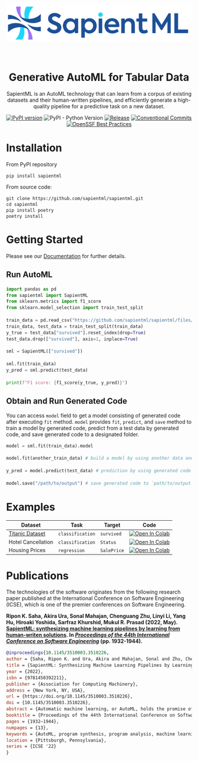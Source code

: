<h1 align="center">
<img alt="SapientML" src="https://raw.githubusercontent.com/sapientml/sapientml/main/static/SapientML_positive_logo.svg#gh-light-mode-only">
<img alt="" src="./static/SapientML_negative_logo.svg#gh-dark-mode-only">
</h1>
<h1 align="center">Generative AutoML for Tabular Data</h1>
<p align='center'>
SapientML is an AutoML technology that can learn from a corpus of existing datasets and their human-written pipelines, and efficiently generate a high-quality pipeline for a predictive task on a new dataset.
</p>
<p align='center'>
<a href="https://badge.fury.io/py/sapientml"><img src="https://badge.fury.io/py/sapientml.svg" alt="PyPI version"></a>
<img alt="PyPI - Python Version" src="https://img.shields.io/pypi/pyversions/sapientml">
<a href="https://github.com/sapientml/sapientml/actions/workflows/release.yml"><img alt="Release" src="https://github.com/sapientml/sapientml/actions/workflows/release.yml/badge.svg"></a>
<a href="https://conventionalcommits.org"><img alt="Conventional Commits" src="https://img.shields.io/badge/Conventional%20Commits-1.0.0-%23FE5196?logo=conventionalcommits&logoColor=white"></a>
<a href="https://www.bestpractices.dev/projects/7781"><img alt="OpenSSF Best Practices" src="https://www.bestpractices.dev/projects/7781/badge"></a>
</p>

# Installation

From PyPI repository

```
pip install sapientml
```

From source code:

```
git clone https://github.com/sapientml/sapientml.git
cd sapientml
pip install poetry
poetry install
```
# Getting Started

Please see our [Documentation](https://sapientml.readthedocs.io/en/latest/user/usage.html) for further details.
## Run AutoML

```py
import pandas as pd
from sapientml import SapientML
from sklearn.metrics import f1_score
from sklearn.model_selection import train_test_split

train_data = pd.read_csv("https://github.com/sapientml/sapientml/files/12481088/titanic.csv")
train_data, test_data = train_test_split(train_data)
y_true = test_data["survived"].reset_index(drop=True)
test_data.drop(["survived"], axis=1, inplace=True)

sml = SapientML(["survived"])

sml.fit(train_data)
y_pred = sml.predict(test_data)

print(f"F1 score: {f1_score(y_true, y_pred)}")
```

## Obtain and Run Generated Code

You can access `model` field to get a model consisting of generated code after executing `fit` method.
`model` provides `fit`, `predict`, and `save` method to train a model by generated code, predict from a test data by generated code, and save generated code to a designated folder.

```py
model = sml.fit(train_data).model

model.fit(another_train_data) # build a model by using another data and the same generated code

y_pred = model.predict(test_data) # prediction by using generated code

model.save("/path/to/output") # save generated code to `path/to/output`
```

# Examples

| Dataset | Task | Target | Code |
|---------|------|--------|------|
| [Titanic Dataset](https://www.openml.org/d/40945) | `classification` | `survived` | <a target="_blank" href="https://colab.research.google.com/github/sapientml/sapientml/blob/main/static/sapientml-example-titanic.ipynb"><img src="https://colab.research.google.com/assets/colab-badge.svg" alt="Open In Colab"/></a> |
| Hotel Cancellation | `classification` | `Status` | <a target="_blank" href="https://colab.research.google.com/github/sapientml/sapientml/blob/main/static/sapientml-example-hotel-candel-prediction.ipynb"><img src="https://colab.research.google.com/assets/colab-badge.svg" alt="Open In Colab"/></a> |
| Housing Prices | `regression` | `SalePrice` | <a target="_blank" href="https://colab.research.google.com/github/sapientml/sapientml/blob/main/static/sapientml-example-housing-prices.ipynb"><img src="https://colab.research.google.com/assets/colab-badge.svg" alt="Open In Colab"/></a> |

# Publications

The technologies of the software originates from the following research paper published at the International Conference on Software Engineering (ICSE), which is one of the premier conferences on Software Engineering.

**Ripon K. Saha, Akira Ura, Sonal Mahajan, Chenguang Zhu, Linyi Li, Yang Hu, Hiroaki Yoshida, Sarfraz Khurshid, Mukul R. Prasad (2022, May). [SapientML: synthesizing machine learning pipelines by learning from human-writen solutions](https://arxiv.org/abs/2202.10451). In *[Proceedings of the 44th International Conference on Software Engineering](https://conf.researchr.org/home/icse-2022)* (pp. 1932-1944).**

```bibtex
@inproceedings{10.1145/3510003.3510226,
author = {Saha, Ripon K. and Ura, Akira and Mahajan, Sonal and Zhu, Chenguang and Li, Linyi and Hu, Yang and Yoshida, Hiroaki and Khurshid, Sarfraz and Prasad, Mukul R.},
title = {SapientML: Synthesizing Machine Learning Pipelines by Learning from Human-Writen Solutions},
year = {2022},
isbn = {9781450392211},
publisher = {Association for Computing Machinery},
address = {New York, NY, USA},
url = {https://doi.org/10.1145/3510003.3510226},
doi = {10.1145/3510003.3510226},
abstract = {Automatic machine learning, or AutoML, holds the promise of truly democratizing the use of machine learning (ML), by substantially automating the work of data scientists. However, the huge combinatorial search space of candidate pipelines means that current AutoML techniques, generate sub-optimal pipelines, or none at all, especially on large, complex datasets. In this work we propose an AutoML technique SapientML, that can learn from a corpus of existing datasets and their human-written pipelines, and efficiently generate a high-quality pipeline for a predictive task on a new dataset. To combat the search space explosion of AutoML, SapientML employs a novel divide-and-conquer strategy realized as a three-stage program synthesis approach, that reasons on successively smaller search spaces. The first stage uses meta-learning to predict a set of plausible ML components to constitute a pipeline. In the second stage, this is then refined into a small pool of viable concrete pipelines using a pipeline dataflow model derived from the corpus. Dynamically evaluating these few pipelines, in the third stage, provides the best solution. We instantiate SapientML as part of a fully automated tool-chain that creates a cleaned, labeled learning corpus by mining Kaggle, learns from it, and uses the learned models to then synthesize pipelines for new predictive tasks. We have created a training corpus of 1,094 pipelines spanning 170 datasets, and evaluated SapientML on a set of 41 benchmark datasets, including 10 new, large, real-world datasets from Kaggle, and against 3 state-of-the-art AutoML tools and 4 baselines. Our evaluation shows that SapientML produces the best or comparable accuracy on 27 of the benchmarks while the second best tool fails to even produce a pipeline on 9 of the instances. This difference is amplified on the 10 most challenging benchmarks, where SapientML wins on 9 instances with the other tools failing to produce pipelines on 4 or more benchmarks.},
booktitle = {Proceedings of the 44th International Conference on Software Engineering},
pages = {1932–1944},
numpages = {13},
keywords = {AutoML, program synthesis, program analysis, machine learning},
location = {Pittsburgh, Pennsylvania},
series = {ICSE '22}
}
```
